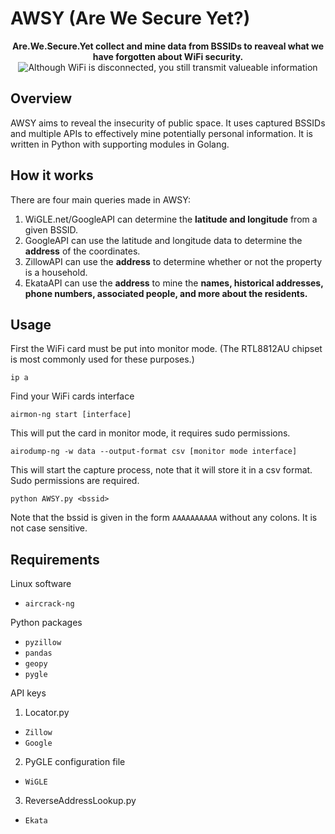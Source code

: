 # AWSY (Are We Secure Yet?)
<p align="center">  
  <b>Are.We.Secure.Yet collect and mine data from BSSIDs to reaveal what we have forgotten about WiFi security. </b>
  <img src="https://raw.githubusercontent.com/VBQL/AWSY/master/logo.png" alt="Although WiFi is disconnected, you still transmit valueable information">
</p>

## Overview

AWSY aims to reveal the insecurity of public space. It uses captured BSSIDs and multiple APIs to effectively mine potentially personal information. It is written in Python with supporting modules in Golang. 

## How it works

There are four main queries made in AWSY:

1. WiGLE.net/GoogleAPI can determine the **latitude and longitude** from a given BSSID.
2. GoogleAPI can use the latitude and longitude data to determine the **address** of the coordinates.
3. ZillowAPI can use the **address** to determine whether or not the property is a household.
4. EkataAPI can use the **address** to mine the **names, historical addresses, phone numbers, associated people, and more about the residents.**

## Usage

First the WiFi card must be put into monitor mode. (The RTL8812AU chipset is most commonly used for these purposes.)

`ip a`

Find your WiFi cards interface

`airmon-ng start [interface]`

This will put the card in monitor mode, it requires sudo permissions.

`airodump-ng -w data --output-format csv [monitor mode interface]`

This will start the capture process, note that it will store it in a csv format. Sudo permissions are required.

`python AWSY.py <bssid>` 

Note that the bssid is given in the form `AAAAAAAAAA` without any colons. It is not case sensitive.

## Requirements

Linux software
- `aircrack-ng`

Python packages
- `pyzillow`
- `pandas`
- `geopy`
- `pygle`

API keys

1. Locator.py
- `Zillow`
- `Google`
2. PyGLE configuration file
- `WiGLE`
3. ReverseAddressLookup.py
- `Ekata`

